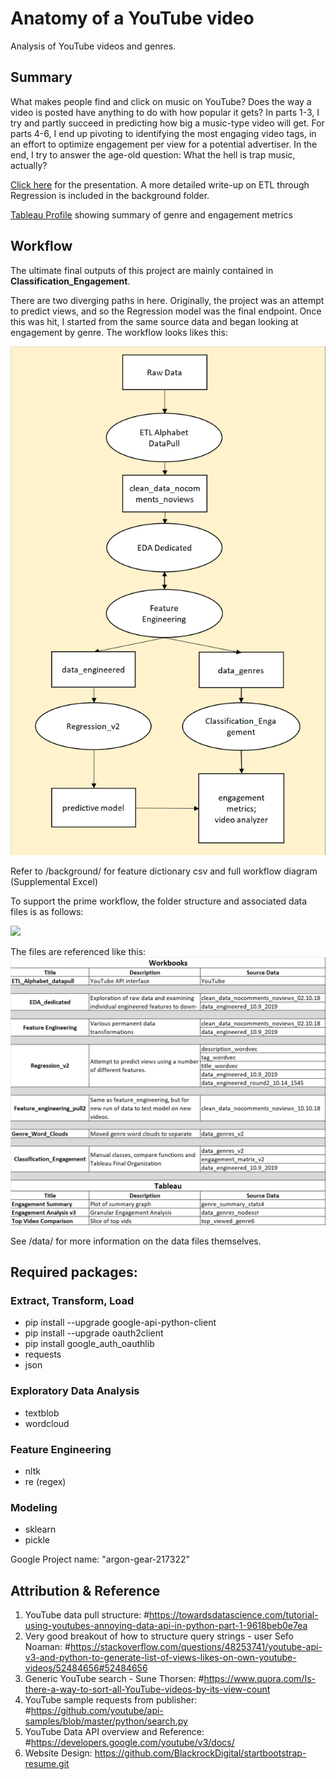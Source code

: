 # Anatomy of a YouTube video
Analysis of YouTube videos and genres.

## Summary

What makes people find and click on music on YouTube? Does the way a video is posted have anything to do with how popular it gets? In parts 1-3, I try and partly succeed in predicting how big a music-type video will get. For parts 4-6, I end up pivoting to identifying the most engaging video tags, in an effort to optimize engagement per view for a potential advertiser. In the end, I try to answer the age-old question: What the hell is trap music, actually?

<a href=https://conorbarryhoke.github.io/>Click here<a> for the presentation.
A more detailed write-up on ETL through Regression is included in the background folder.

<a href=https://public.tableau.com/profile/conor.barry.hoke#!/>Tableau Profile<a> showing summary of genre and engagement metrics

## Workflow
The ultimate final outputs of this project are mainly contained in <strong>Classification_Engagement</strong>.

There are two diverging paths in here. Originally, the project was an attempt to predict views, and so the Regression model was the final endpoint. Once this was hit, I started from the same source data and began looking at engagement by genre. The workflow looks likes this:

<span><img src="https://raw.githubusercontent.com/conorbarryhoke/Capstone/master/assets/prime_workflow.bmp"><span>



Refer to /background/ for feature dictionary csv and full workflow diagram (Supplemental Excel)



To support the prime workflow, the folder structure and associated data files is as follows:

<span><img src="https://raw.githubusercontent.com/conorbarryhoke/Capstone/master/assets/folder_organization.bmp"><span>

The files are referenced like this:
<span><img src="https://raw.githubusercontent.com/conorbarryhoke/Capstone/master/assets/workbooks_summary_sources.bmp"><span>

See /data/ for more information on the data files themselves.

## Required packages:
### Extract, Transform, Load
* pip install --upgrade google-api-python-client
* pip install --upgrade oauth2client
* pip install google_auth_oauthlib
* requests
* json

### Exploratory Data Analysis
* textblob
* wordcloud
### Feature Engineering
* nltk
* re (regex)
### Modeling
* sklearn
* pickle

Google Project name: "argon-gear-217322"


## Attribution & Reference
1. YouTube data pull structure:   #https://towardsdatascience.com/tutorial-using-youtubes-annoying-data-api-in-python-part-1-9618beb0e7ea
2. Very good breakout of how to structure query strings - user Sefo Noaman:
#https://stackoverflow.com/questions/48253741/youtube-api-v3-and-python-to-generate-list-of-views-likes-on-own-youtube-videos/52484656#52484656
3. Generic YouTube search - Sune Thorsen:
#https://www.quora.com/Is-there-a-way-to-sort-all-YouTube-videos-by-its-view-count
4. YouTube sample requests from publisher:
#https://github.com/youtube/api-samples/blob/master/python/search.py
5. YouTube Data API overview and Reference:
#https://developers.google.com/youtube/v3/docs/
6. Website Design:
https://github.com/BlackrockDigital/startbootstrap-resume.git
